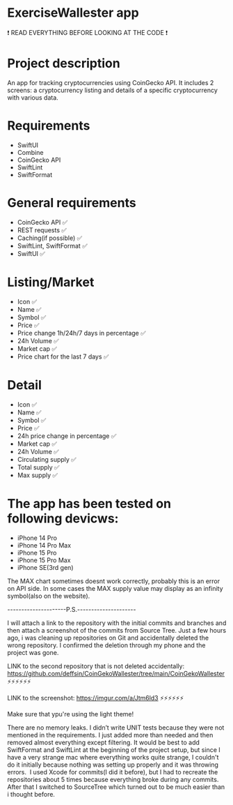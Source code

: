 # ExerciseWallester app

❗️ READ EVERYTHING BEFORE LOOKING AT THE CODE ❗️

# Project description
An app for tracking cryptocurrencies using CoinGecko API. It includes 2 screens: a cryptocurrency listing and details of a specific cryptocurrency with various data.

# Requirements
- SwiftUI
- Combine
- CoinGecko API
- SwiftLint
- SwiftFormat

# General requirements
- CoinGecko API ✅
- REST requests ✅
- Caching(if possible) ✅
- SwiftLint, SwiftFormat ✅
- SwiftUI ✅

# Listing/Market
- Icon ✅
- Name ✅
- Symbol ✅
- Price ✅
- Price change 1h/24h/7 days in percentage ✅
- 24h Volume ✅
- Market cap ✅
- Price chart for the last 7 days ✅

# Detail
- Icon ✅
- Name ✅
- Symbol ✅
- Price ✅
- 24h price change in percentage ✅
- Market cap ✅
- 24h Volume ✅
- Circulating supply ✅
- Total supply ✅
- Max supply ✅

# The app has been tested on following devicws:
- iPhone 14 Pro
- iPhone 14 Pro Max
- iPhone 15 Pro
- iPhone 15 Pro Max
- iPhone SE(3rd gen)

The MAX chart sometimes doesnt work correctly, probably this is an error on API side.
In some cases the MAX supply value may display as an infinity symbol(also on the website).



---------------------P.S.---------------------

I will attach a link to the repository with the initial commits and branches and then attach a screenshot of the commits from Source Tree. 
Just a few hours ago, i was cleaning up repositories on Git and accidentally deleted the wrong repository. I confirmed the deletion through my phone and the project was gone.


LINK to the second repository that is not deleted accidentally: https://github.com/deffsin/CoinGekoWallester/tree/main/CoinGekoWallester ⚡️⚡️⚡️⚡️⚡️⚡️

LINK to the screenshot: https://imgur.com/a/Jtm6ld3 ⚡️⚡️⚡️⚡️⚡️⚡️

Make sure that ypu're using the light theme!

There are no memory leaks. I didn’t write UNIT tests because they were not mentioned in the requirements. I just added more than needed and then removed almost everything except filtering.
It would be best to add SwiftFormat and SwiftLint at the  beginning of the project setup, but since I have a very strange mac where everything works quite strange, I couldn't do it initially because nothing was setting up properly and it was throwing errors. 
 I used Xcode for commits(I did it before), but I had to recreate the repositories about 5 times because everything broke during any commits. After that I switched to SourceTree which turned out to be much easier than i thought before.
